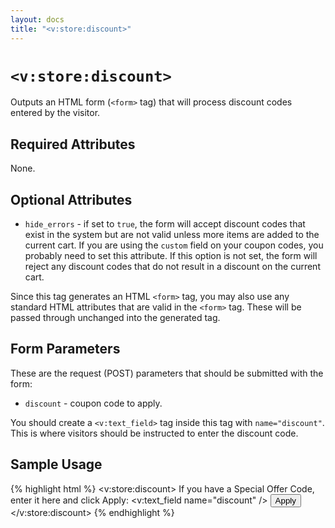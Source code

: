 ```yaml
---
layout: docs
title: "<v:store:discount>"
---
```


# `<v:store:discount>`

Outputs an HTML form (`<form>` tag) that will process discount codes
entered by the visitor.

## Required Attributes

None.

## Optional Attributes

-   `hide_errors` - if set to `true`, the form will accept discount
    codes that exist in the system but are not valid unless more items
    are added to the current cart. If you are using the `custom` field
    on your coupon codes, you probably need to set this attribute. If
    this option is not set, the form will reject any discount codes that
    do not result in a discount on the current cart.

Since this tag generates an HTML `<form>` tag, you may also use any
standard HTML attributes that are valid in the `<form>` tag. These will
be passed through unchanged into the generated tag.

## Form Parameters

These are the request (POST) parameters that should be submitted with
the form:

-   `discount` - coupon code to apply.

You should create a `<v:text_field>` tag inside this tag with
`name="discount"`. This is where visitors should be instructed to enter
the discount code.

## Sample Usage

{% highlight html %}
<v:store:discount>
 If you have a Special Offer Code, enter it here and click Apply:
 <v:text_field name="discount" />
 <input type="submit" value="Apply" />
</v:store:discount>
{% endhighlight %}
